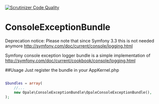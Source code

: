 [![Scrutinizer Code Quality](https://scrutinizer-ci.com/g/OpaleNet/ConsoleExceptionBundle/badges/quality-score.png?b=master)](https://scrutinizer-ci.com/g/OpaleNet/ConsoleExceptionBundle/?branch=master)

# ConsoleExceptionBundle

Deprecation notice: Please note that since Symfony 3.3 this is not needed anymore http://symfony.com/doc/current/console/logging.html

Symfony console exception logger bundle is a simple implementation of http://symfony.com/doc/current/cookbook/console/logging.html

##Usage
Just register the bundle in your AppKernel.php

```php

$bundles = array(
    //...
    new Opale\ConsoleExceptionBundle\OpaleConsoleExceptionBundle(),
);
```


